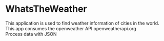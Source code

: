 # WhatsTheWeather
This application is used to find weather information of cities in the world. <br>
This app consumes the openweather API openweatherapi.org<br>
Process data with JSON<br>
